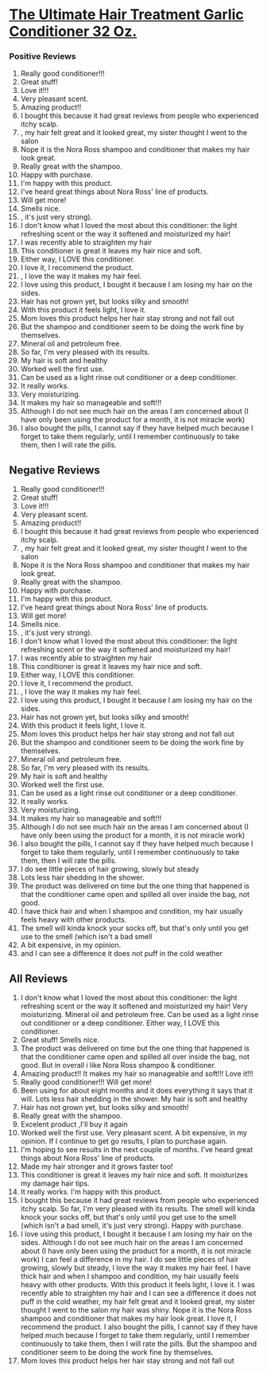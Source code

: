 # [The Ultimate Hair Treatment Garlic Conditioner 32 Oz.](https://products.checkmycream.com/products/The-Ultimate-Hair-Treatment-Garlic-Conditioner-32-Oz..html)

### Positive Reviews

<ol>
      <li>Really good conditioner!!!</li>
      <li>Great stuff!</li>
      <li>Love it!!!</li>
      <li>Very pleasant scent.  </li>
      <li>Amazing product!!</li>
      <li>I bought this because it had great reviews from people who experienced itchy scalp.  </li>
      <li>, my hair felt great and it looked great, my sister thought I went to the salon</li>
      <li>Nope it is the Nora Ross shampoo and conditioner that makes my hair look great.</li>
      <li>Really great with the shampoo.</li>
      <li>Happy with purchase.</li>
      <li>I&#x27;m happy with this product.</li>
      <li>I&#x27;ve heard great things about Nora Ross&#x27; line of products.</li>
      <li>Will get more!</li>
      <li>Smells nice.</li>
      <li>, it&#x27;s just very strong).  </li>
      <li>I don&#x27;t know what I loved the most about this conditioner: the light refreshing scent or the way it softened and moisturized my hair!</li>
      <li>I was recently able to straighten my hair</li>
      <li>This conditioner is great it leaves my hair nice and soft.  </li>
      <li>Either way, I LOVE this conditioner.</li>
      <li>I love it, I recommend the product.  </li>
      <li>, I love the way it makes my hair feel.</li>
      <li>I love using this product, I bought it because I am losing my hair on the sides.  </li>
      <li>Hair has not grown yet, but looks silky and smooth!</li>
      <li>With this product it feels light, I love it.</li>
      <li>Mom loves this product helps her hair stay strong and not fall out</li>
      <li>But the shampoo and conditioner seem to be doing the work fine by themselves.</li>
      <li>Mineral oil and petroleum free.</li>
      <li>So far, I&#x27;m very pleased with its results.  </li>
      <li>My hair is soft and healthy</li>
      <li>Worked well the first use.  </li>
      <li>Can be used as a light rinse out conditioner or a deep conditioner.</li>
      <li>It really works.</li>
      <li>Very moisturizing.</li>
      <li>It makes my hair so manageable and soft!!!</li>
      <li>Although I do not see much hair on the areas I am concerned about (I have only been using the product for a month, it is not miracle work)</li>
      <li>I also bought the pills, I cannot say if they have helped much because I forget to take them regularly, until I remember continuously to take them, then I will rate the pills.  </li>
</ol>


<h2>Negative Reviews</h2>
<ol>
<li> Really good conditioner!!!</li>
<li> Great stuff!</li>
<li> Love it!!!</li>
<li> Very pleasant scent.  </li>
<li> Amazing product!!</li>
<li> I bought this because it had great reviews from people who experienced itchy scalp.  </li>
<li> , my hair felt great and it looked great, my sister thought I went to the salon</li>
<li> Nope it is the Nora Ross shampoo and conditioner that makes my hair look great.</li>
<li> Really great with the shampoo.</li>
<li> Happy with purchase.</li>
<li> I&#x27;m happy with this product.</li>
<li> I&#x27;ve heard great things about Nora Ross&#x27; line of products.</li>
<li> Will get more!</li>
<li> Smells nice.</li>
<li> , it&#x27;s just very strong).  </li>
<li> I don&#x27;t know what I loved the most about this conditioner: the light refreshing scent or the way it softened and moisturized my hair!</li>
<li> I was recently able to straighten my hair</li>
<li> This conditioner is great it leaves my hair nice and soft.  </li>
<li> Either way, I LOVE this conditioner.</li>
<li> I love it, I recommend the product.  </li>
<li> , I love the way it makes my hair feel.</li>
<li> I love using this product, I bought it because I am losing my hair on the sides.  </li>
<li> Hair has not grown yet, but looks silky and smooth!</li>
<li> With this product it feels light, I love it.</li>
<li> Mom loves this product helps her hair stay strong and not fall out</li>
<li> But the shampoo and conditioner seem to be doing the work fine by themselves.</li>
<li> Mineral oil and petroleum free.</li>
<li> So far, I&#x27;m very pleased with its results.  </li>
<li> My hair is soft and healthy</li>
<li> Worked well the first use.  </li>
<li> Can be used as a light rinse out conditioner or a deep conditioner.</li>
<li> It really works.</li>
<li> Very moisturizing.</li>
<li> It makes my hair so manageable and soft!!!</li>
<li> Although I do not see much hair on the areas I am concerned about (I have only been using the product for a month, it is not miracle work)</li>
<li> I also bought the pills, I cannot say if they have helped much because I forget to take them regularly, until I remember continuously to take them, then I will rate the pills.  </li>
<li> I do see little pieces of hair growing, slowly but steady</li>
<li> Lots less hair shedding in the shower.</li>
<li> The product was delivered on time but the one thing that happened is that the conditioner came open and spilled all over inside the bag, not good.</li>
<li> I have thick hair and when I shampoo and condition, my hair usually feels heavy with other products.  </li>
<li> The smell will kinda knock your socks off, but that&#x27;s only until you get use to the smell (which isn&#x27;t a bad smell</li>
<li> A bit expensive, in my opinion.  </li>
<li> and I can see a difference it does not puff in the cold weather</li>
</ol>

<h2>All Reviews</h2>

<ol>
    <li> I don&#x27;t know what I loved the most about this conditioner: the light refreshing scent or the way it softened and moisturized my hair! Very moisturizing. Mineral oil and petroleum free. Can be used as a light rinse out conditioner or a deep conditioner. Either way, I LOVE this conditioner.</li>
    <li> Great stuff! Smells nice.</li>
    <li> The product was delivered on time but the one thing that happened is that the conditioner came open and spilled all over inside the bag, not good. But in overall i like Nora Ross shampoo &amp; conditioner.</li>
    <li> Amazing product!! It makes my hair so manageable and soft!!! Love it!!!</li>
    <li> Really good conditioner!!! Will get more!</li>
    <li> Been using for about eight months and it does everything it says that it will. Lots less hair shedding in the shower. My hair is soft and healthy</li>
    <li> Hair has not grown yet, but looks silky and smooth!</li>
    <li> Really great with the shampoo.</li>
    <li> Excelent product ,I&#x27;ll buy it again</li>
    <li> Worked well the first use.  Very pleasant scent.  A bit expensive, in my opinion.  If I continue to get go results, I plan to purchase again.</li>
    <li> I&#x27;m hoping to see results in the next couple of months. I&#x27;ve heard great things about Nora Ross&#x27; line of products.</li>
    <li> Made my hair stronger and it grows faster too!</li>
    <li> This conditioner is great it leaves my hair nice and soft.  It moisturizes my damage hair tips.</li>
    <li> It really works. I&#x27;m happy with this product.</li>
    <li> I bought this because it had great reviews from people who experienced itchy scalp.  So far, I&#x27;m very pleased with its results.  The smell will kinda knock your socks off, but that&#x27;s only until you get use to the smell (which isn&#x27;t a bad smell, it&#x27;s just very strong).  Happy with purchase.</li>
    <li> I love using this product, I bought it because I am losing my hair on the sides.  Although I do not see much hair on the areas I am concerned about (I have only been using the product for a month, it is not miracle work) I can feel a difference in my hair. I do see little pieces of hair growing, slowly but steady, I love the way it makes my hair feel. I have thick hair and when I shampoo and condition, my hair usually feels heavy with other products.  With this product it feels light, I love it. I was recently able to straighten my hair and I can see a difference it does not puff in the cold weather, my hair felt great and it looked great, my sister thought I went to the salon my hair was shiny. Nope it is the Nora Ross shampoo and conditioner that makes my hair look great. I love it, I recommend the product.  I also bought the pills, I cannot say if they have helped much because I forget to take them regularly, until I remember continuously to take them, then I will rate the pills.  But the shampoo and conditioner seem to be doing the work fine by themselves.</li>
    <li> Mom loves this product helps her hair stay strong and not fall out</li>
</ol>




